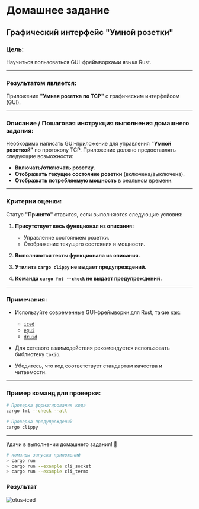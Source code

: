 # Домашнее задание

## Графический интерфейс "Умной розетки"

### Цель:

Научиться пользоваться GUI-фреймворками языка Rust.

---

### Результатом является:

Приложение **"Умная розетка по TCP"** с графическим интерфейсом (GUI).

---

### Описание / Пошаговая инструкция выполнения домашнего задания:

Необходимо написать GUI-приложение для управления **"Умной розеткой"** по протоколу TCP. Приложение должно предоставлять следующие возможности:

- **Включать/отключать розетку.**
- **Отображать текущее состояние розетки** (включена/выключена).
- **Отображать потребляемую мощность** в реальном времени.

---

### Критерии оценки:

Статус **"Принято"** ставится, если выполняются следующие условия:

1. **Присутствует весь функционал из описания:**
   - Управление состоянием розетки.
   - Отображение текущего состояния и мощности.

2. **Выполняются тесты функционала из описания.**

3. **Утилита `cargo clippy` не выдает предупреждений.**

4. **Команда `cargo fmt --check` не выдает предупреждений.**

---

### Примечания:

- Используйте современные GUI-фреймворки для Rust, такие как:
  - [`iced`](https://github.com/iced-rs/iced)
  - [`egui`](https://github.com/emilk/egui)
  - [`druid`](https://github.com/linebender/druid)

- Для сетевого взаимодействия рекомендуется использовать библиотеку `tokio`.

- Убедитесь, что код соответствует стандартам качества и читаемости.

---

### Пример команд для проверки:

```bash
# Проверка форматирования кода
cargo fmt --check --all

# Проверка предупреждений
cargo clippy
```

---

Удачи в выполнении домашнего задания! 🚀

```bash
# команды запуска приложений
> cargo run
> cargo run --example cli_socket
> cargo run --example cli_termo

```

### Результат

![otus-iced](https://github.com/user-attachments/assets/e688cd47-7831-451e-85fe-a2cdf4183ade)
